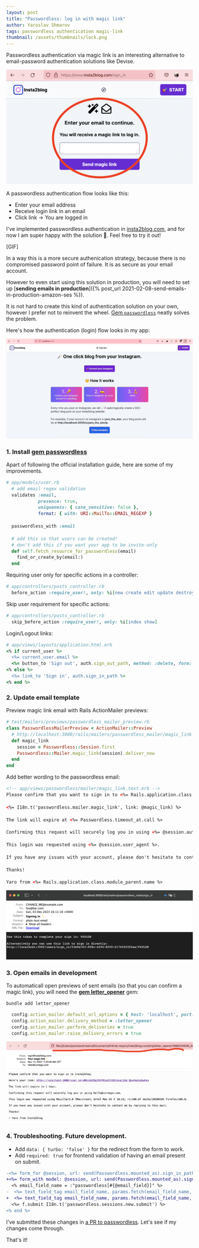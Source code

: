 ```yaml
---
layout: post
title: "Passwordless: log in with magic link"
author: Yaroslav Shmarov
tags: passwordless authentication magic-link
thumbnail: /assets/thumbnails/lock.png
---
```


Passwordless authentication via magic link is an interesting alternative to email-password authentication solutions like Devise.

![passwordless-magic-link-form](/assets/images/passwordless-magic-link-form.png)

A passwordless authentication flow looks like this:
- Enter your email address
- Receive login link in an email
- Click link -> You are logged in

I've implemented passwordless authentication in [insta2blog.com](https://insta2blog.com), and for now I am super happy with the solution 🚀. Feel free to try it out!

[GIF]

In a way this is a more secure authenication strategy, because there is no compromised password point of failure. It is as secure as your email account. 

However to even start using this solution in production, you will need to set up [**sending emails in production**]({% post_url 2021-02-08-send-emails-in-production-amazon-ses %}).

It is not hard to create this kind of authentication solution on your own, however I prefer not to reinvent the wheel. [Gem `passwordless`](https://github.com/mikker/passwordless) neatly solves the problem.

Here's how the authentication (login) flow looks in my app:

![passwordless-magic-link-flow](/assets/images/passwordless-magic-link-flow.gif)

### 1. Install [gem passwordless](https://github.com/mikker/passwordless)

Apart of following the official installation guide, here are some of my improvements.

```ruby
# app/models/user.rb
  # add email regex validation
  validates :email,
            presence: true,
            uniqueness: { case_sensitive: false },
            format: { with: URI::MailTo::EMAIL_REGEXP }

  passwordless_with :email

  # add this so that users can be created!
  # don't add this if you want your app to be invite-only
  def self.fetch_resource_for_passwordless(email)
    find_or_create_by(email:)
  end
```

Requiring user only for specific actions in a controller:

```ruby
# app/controllers/posts_controller.rb
  before_action :require_user!, only: %i[new create edit update destroy]
```

Skip user requirement for specific actions:

```ruby
# app/controllers/posts_controller.rb
  skip_before_action :require_user!, only: %i[index show]
```

Login/Logout links:

```ruby
# app/views/layouts/application.html.erb
<% if current_user %>
  <%= current_user.email %>
  <%= button_to 'Sign out', auth.sign_out_path, method: :delete, form: { data: { turbo_confirm: 'Log out?' } } %>
<% else %>
  <%= link_to 'Sign in', auth.sign_in_path %>
<% end %>
```

### 2. Update email template

Preview magic link email with Rails ActionMailer previews:

```ruby
# test/mailers/previews/passwordless_mailer_preview.rb
class PasswordlessMailerPreview < ActionMailer::Preview
  # http://localhost:3000/rails/mailers/passwordless_mailer/magic_link
  def magic_link
    session = Passwordless::Session.first
    Passwordless::Mailer.magic_link(session).deliver_now
  end
end
```

Add better wording to the passwordless email:

```html
<!-- app/views/passwordless/mailer/magic_link.text.erb -->
Please confirm that you want to sign in to <%= Rails.application.class.module_parent.name %>.

<%= I18n.t('passwordless.mailer.magic_link', link: @magic_link) %>

The link will expire at <%= Passwordless.timeout_at.call %>

Confirming this request will securely log you in using <%= @session.authenticatable.email %>.

This login was requested using <%= @session.user_agent %>.

If you have any issues with your account, please don't hesitate to contact me by replying to this mail.

Thanks!

Yaro from <%= Rails.application.class.module_parent.name %>
```

![passwordless-mailer-preview](/assets/images/passwordless-mailer-preview.png)

### 3. Open emails in development

To automaticall open previews of sent emails (so that you can confirm a magic link), you will need the [**gem letter_opener**](https://github.com/ryanb/letter_opener) gem:

```
bundle add letter_opener
```

```ruby
  config.action_mailer.default_url_options = { host: 'localhost', port: 3000 }
  config.action_mailer.delivery_method = :letter_opener
  config.action_mailer.perform_deliveries = true
  config.action_mailer.raise_delivery_errors = true
```

![passwordless-letter-opener](/assets/images/passwordless-letter-opener.png)

### 4. Troubleshooting. Future development.

* Add `data: { turbo: 'false' }` for the redirect from the form to work.
* Add `required: true` for frontend validation of having an email present on submit.

```diff
-<%= form_for @session, url: send(Passwordless.mounted_as).sign_in_path do |f| %>
+<%= form_with model: @session, url: send(Passwordless.mounted_as).sign_in_path, data: { turbo: 'false' } do |f| %>
  <% email_field_name = :"passwordless[#{@email_field}]" %>
-  <%= text_field_tag email_field_name, params.fetch(email_field_name, nil) %>
+  <%= text_field_tag email_field_name, params.fetch(email_field_name, nil), required: true %>
  <%= f.submit I18n.t('passwordless.sessions.new.submit') %>
<% end %>
```

I've submitted these changes in [a PR to passwordless](https://github.com/mikker/passwordless/pull/128). Let's see if my changes come through.

That's it!
